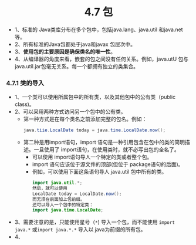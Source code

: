 <div align=center><h1>4.7 包</h1></div>

* 1、标准的 Java类库分布在多个包中，包括java.lang、java.util 和java.net 等。
* 2、所有标准的Java包都处于java和javax 包层次中。
* 3、**使用包的主要原因是确保类名的唯一性**。
* 4、从编译器的角度来看，嵌套的包之间没有任何关系。例如，java.utU 包与java.util.jar包毫无关系。每一个都拥有独立的类集合。

### 4.7.1 类的导入

* 1、一个类可以使用所属包中的所有类，以及其他包中的公有类（public class)。
* 2、可以采用两种方式访问另一个包中的公有类。
	* 第一种方式是在每个类名之前添加完整的包名。例如：
	  ```java
	  java.tiie.LocalDate today = java.tine.LocalDate.now();
	  ```
	* 第二种是用import语句，import 语句是一种引用包含在包中的类的简明描述。一旦使用了 import语句，在使用类时，就不必写出包的全名了。
		* 可以使用 import语句导人一个特定的类或者整个包。
		* import 语句应该位于源文件的顶部(但位于 package语句的后面)。
		* 例如，可以使用下面这条语句导人 java.util 包中所有的类。
		  ```java 
		  import java.util.*;
		  然后，就可以使用
		  LocalDate today = LocalDate.now();
		  而无须在前面加上包前缀。
		  还可以导人一个包中的特定类：
		  import java.time.LocalDate;
		  ```
* 3、需要注意的是，只能使用星号（`*`) 导入一个包，而不能使用 `import java.*` 或`import java.*.*` 导入以 java为前缀的所有包。
* 4、